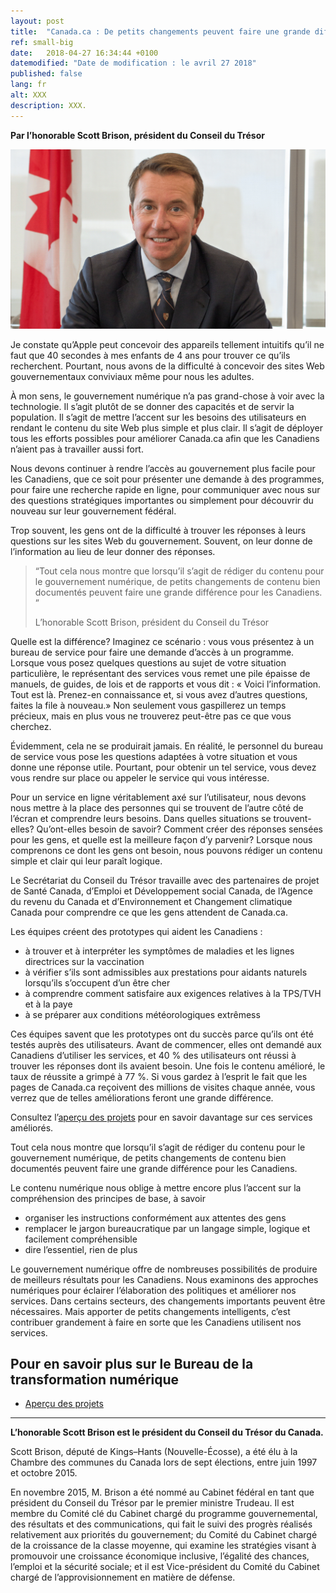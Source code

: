 ```yaml
---
layout: post
title:  "Canada.ca : De petits changements peuvent faire une grande différence"
ref: small-big
date:   2018-04-27 16:34:44 +0100
datemodified: "Date de modification : le avril 27 2018"
published: false
lang: fr
alt: XXX
description: XXX.
---
```

**Par l’honorable Scott Brison, président du Conseil du Trésor**

<img class="img-responsive" src="/images/PO/The-Honourable-Scott-Brison.png" width="750px" alt="" />

Je constate qu’Apple peut concevoir des appareils tellement intuitifs qu’il ne faut que 40 secondes à mes enfants de 4 ans pour trouver ce qu’ils recherchent. Pourtant, nous avons de la difficulté à concevoir des sites Web gouvernementaux conviviaux même pour nous les adultes.

À mon sens, le gouvernement numérique n’a pas grand-chose à voir avec la technologie. Il s’agit plutôt de se donner des capacités et de servir la population. Il s’agit de mettre l’accent sur les besoins des utilisateurs en rendant le contenu du site Web plus simple et plus clair. Il s’agit de déployer tous les efforts possibles pour améliorer Canada.ca afin que les Canadiens n’aient pas à travailler aussi fort.

Nous devons continuer à rendre l’accès au gouvernement plus facile pour les Canadiens, que ce soit pour présenter une demande à des programmes, pour faire une recherche rapide en ligne, pour communiquer avec nous sur des questions stratégiques importantes ou simplement pour découvrir du nouveau sur leur gouvernement fédéral. 

Trop souvent, les gens ont de la difficulté à trouver les réponses à leurs questions sur les sites Web du gouvernement. Souvent, on leur donne de l’information au lieu de leur donner des réponses.

<aside>
    <blockquote class="pquote img-responsive"><p>“Tout cela nous montre que lorsqu’il s’agit de rédiger du contenu pour le gouvernement numérique, de petits changements de contenu bien documentés peuvent faire une grande différence pour les Canadiens. ” </p><p class="quotesig">L’honorable Scott Brison, président du Conseil du Trésor</p>
         </blockquote>
</aside>

Quelle est la différence? Imaginez ce scénario : vous vous présentez à un bureau de service pour faire une demande d’accès à un programme. Lorsque vous posez quelques questions au sujet de votre situation particulière, le représentant des services vous remet une pile épaisse de manuels, de guides, de lois et de rapports et vous dit : « Voici l’information. Tout est là. Prenez-en connaissance et, si vous avez d’autres questions, faites la file à nouveau.» Non seulement vous gaspillerez un temps précieux, mais en plus vous ne trouverez peut-être pas ce que vous cherchez.

Évidemment, cela ne se produirait jamais. En réalité, le personnel du bureau de service vous pose les questions adaptées à votre situation et vous donne une réponse utile. Pourtant, pour obtenir un tel service, vous devez vous rendre sur place ou appeler le service qui vous intéresse.

Pour un service en ligne véritablement axé sur l’utilisateur, nous devons nous mettre à la place des personnes qui se trouvent de l’autre côté de l’écran et comprendre leurs besoins. Dans quelles situations se trouvent-elles? Qu’ont-elles besoin de savoir? Comment créer des réponses sensées pour les gens, et quelle est la meilleure façon d’y parvenir? Lorsque nous comprenons ce dont les gens ont besoin, nous pouvons rédiger un contenu simple et clair qui leur paraît logique.

Le Secrétariat du Conseil du Trésor travaille avec des partenaires de projet de Santé Canada, d’Emploi et Développement social Canada, de l’Agence du revenu du Canada et d’Environnement et Changement climatique Canada pour comprendre ce que les gens attendent de Canada.ca. 

Les équipes créent des prototypes qui aident les Canadiens :

- à trouver et à interpréter les symptômes de maladies et les lignes directrices sur la vaccination
-	à vérifier s’ils sont admissibles aux prestations pour aidants naturels lorsqu’ils s’occupent d’un être cher 
-	à comprendre comment satisfaire aux exigences relatives à la TPS/TVH et à la paye
-	à se préparer aux conditions météorologiques extrêmess

Ces équipes savent que les prototypes ont du succès parce qu’ils ont été testés auprès des utilisateurs. Avant de commencer, elles ont demandé aux Canadiens d’utiliser les services, et 40 % des utilisateurs ont réussi à trouver les réponses dont ils avaient besoin. Une fois le contenu amélioré, le taux de réussite a grimpé à 77 %. Si vous gardez à l’esprit le fait que les pages de Canada.ca reçoivent des millions de visites chaque année, vous verrez que de telles améliorations feront une grande différence.

Consultez l’[aperçu des projets](https://canada-ca.github.io/pages/apercu-projet.html) pour en savoir davantage sur ces services améliorés.

Tout cela nous montre que lorsqu’il s’agit de rédiger du contenu pour le gouvernement numérique, de petits changements de contenu bien documentés peuvent faire une grande différence pour les Canadiens. 

Le contenu numérique nous oblige à mettre encore plus l’accent sur la compréhension des principes de base, à savoir 

-	organiser les instructions conformément aux attentes des gens
-	remplacer le jargon bureaucratique par un langage simple, logique et facilement compréhensible 
-	dire l’essentiel, rien de plus 

Le gouvernement numérique offre de nombreuses possibilités de produire de meilleurs résultats pour les Canadiens. Nous examinons des approches numériques pour éclairer l’élaboration des politiques et améliorer nos services. Dans certains secteurs, des changements importants peuvent être nécessaires. Mais apporter de petits changements intelligents, c’est contribuer grandement à faire en sorte que les Canadiens utilisent nos services.

## Pour en savoir plus sur le Bureau de la transformation numérique

- [Aperçu des projets](https://canada-ca.github.io/pages/apercu-projet.html)


<hr>

<b>L’honorable Scott Brison est le président du Conseil du Trésor du Canada.</b>

Scott Brison, député de Kings–Hants (Nouvelle-Écosse), a été élu à la Chambre des communes du Canada lors de sept élections, entre juin 1997 et octobre 2015.

En novembre 2015, M. Brison a été nommé au Cabinet fédéral en tant que président du Conseil du Trésor par le premier ministre Trudeau. Il est membre du Comité clé du Cabinet chargé du programme gouvernemental, des résultats et des communications, qui fait le suivi des progrès réalisés relativement aux priorités du gouvernement; du Comité du Cabinet chargé de la croissance de la classe moyenne, qui examine les stratégies visant à promouvoir une croissance économique inclusive, l’égalité des chances, l’emploi et la sécurité sociale; et il est Vice-président du Comité du Cabinet chargé de l’approvisionnement en matière de défense.

